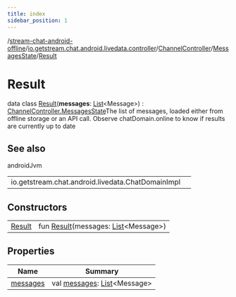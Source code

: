 ```yaml
---
title: index
sidebar_position: 1
---
```

/[stream-chat-android-offline](../../../../index.md)/[io.getstream.chat.android.livedata.controller](../../../index.md)/[ChannelController](../../index.md)/[MessagesState](../index.md)/[Result](index.md)  
  
  
  
# Result  
data class [Result](index.md)(**messages**: [List](https://kotlinlang.org/api/latest/jvm/stdlib/kotlin.collections/-list/index.html)&lt;Message&gt;) : [ChannelController.MessagesState](../index.md)The list of messages, loaded either from offline storage or an API call. Observe chatDomain.online to know if results are currently up to date  
  
## See also  
  
androidJvm  
  
| | |
|---|---|
| <a name="io.getstream.chat.android.livedata.controller/ChannelController.MessagesState.Result///PointingToDeclaration/"></a>io.getstream.chat.android.livedata.ChatDomainImpl| <a name="io.getstream.chat.android.livedata.controller/ChannelController.MessagesState.Result///PointingToDeclaration/"></a>|
  
  
  
## Constructors  
  
| | |
|---|---|
| <a name="io.getstream.chat.android.livedata.controller/ChannelController.MessagesState.Result/Result/#kotlin.collections.List[io.getstream.chat.android.client.models.Message]/PointingToDeclaration/"></a>[Result](Result.md)| <a name="io.getstream.chat.android.livedata.controller/ChannelController.MessagesState.Result/Result/#kotlin.collections.List[io.getstream.chat.android.client.models.Message]/PointingToDeclaration/"></a>fun [Result](Result.md)(messages: [List](https://kotlinlang.org/api/latest/jvm/stdlib/kotlin.collections/-list/index.html)&lt;Message&gt;)|
  
  
## Properties  
  
|  Name |  Summary | 
|---|---|
| <a name="io.getstream.chat.android.livedata.controller/ChannelController.MessagesState.Result/messages/#/PointingToDeclaration/"></a>[messages](messages.md)| <a name="io.getstream.chat.android.livedata.controller/ChannelController.MessagesState.Result/messages/#/PointingToDeclaration/"></a>val [messages](messages.md): [List](https://kotlinlang.org/api/latest/jvm/stdlib/kotlin.collections/-list/index.html)&lt;Message&gt;|

